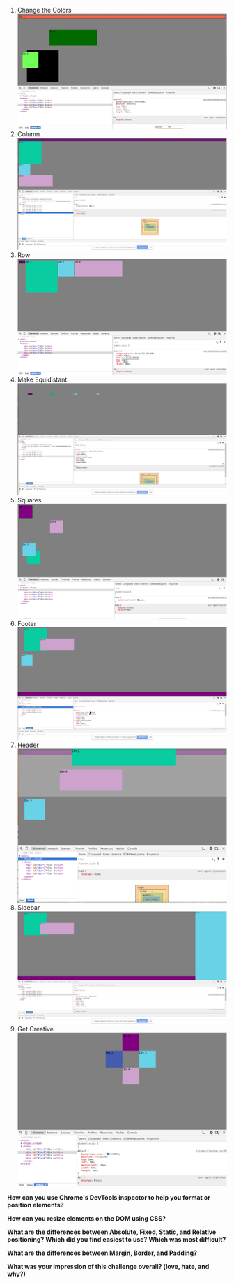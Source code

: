 1. Change the Colors
![Change the Colors Screenshot](imgs/1-changing-colors.jpg "Change the Colors Screenshot")
2. Column
![Column Screenshot](imgs/2-column.jpg "Column Screenshot")
3. Row
![Row Screenshot](imgs/3-row.jpg "Row Screenshot")
4. Make Equidistant
![Equidistant Screenshot](imgs/4-equidistant.jpg "Equidistant Screenshot")
5. Squares
![Squares Screenshot](imgs/5-squares.jpg "Squares Screenshot")
6. Footer
![Footer Screenshot](imgs/6-footer.jpg "Footer Screenshot")
7. Header
![Header Screenshot](imgs/7-header.jpg "Header Screenshot")
8. Sidebar
![Sidebar Screenshot](imgs/8-sidebar.jpg "Sidebar Screenshot")
9. Get Creative
![Get Creative Screenshot](imgs/9-get-creative.jpg "Get Creative Screenshot")


**How can you use Chrome's DevTools inspector to help you format or position elements?**



**How can you resize elements on the DOM using CSS?**



**What are the differences between Absolute, Fixed, Static, and Relative positioning? Which did you find easiest to use? Which was most difficult?**



**What are the differences between Margin, Border, and Padding?**



**What was your impression of this challenge overall? (love, hate, and why?)**



